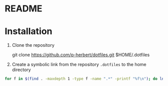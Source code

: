 # README

# Installation

1. Clone the repository

    git clone https://github.com/p-herbert/dotfiles.git $HOME/.dotfiles

2. Create a symbolic link from the repository `.dotfiles` to the home directory

~~~bash
for f in $(find . -maxdepth 1 -type f -name ".*" -printf "%f\n"); do ln -s $f $HOME/$f; done
~~~

